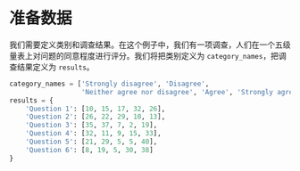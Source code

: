 # 准备数据

我们需要定义类别和调查结果。在这个例子中，我们有一项调查，人们在一个五级量表上对问题的同意程度进行评分。我们将把类别定义为 `category_names`，把调查结果定义为 `results`。

```python
category_names = ['Strongly disagree', 'Disagree',
                  'Neither agree nor disagree', 'Agree', 'Strongly agree']
results = {
    'Question 1': [10, 15, 17, 32, 26],
    'Question 2': [26, 22, 29, 10, 13],
    'Question 3': [35, 37, 7, 2, 19],
    'Question 4': [32, 11, 9, 15, 33],
    'Question 5': [21, 29, 5, 5, 40],
    'Question 6': [8, 19, 5, 30, 38]
}
```
